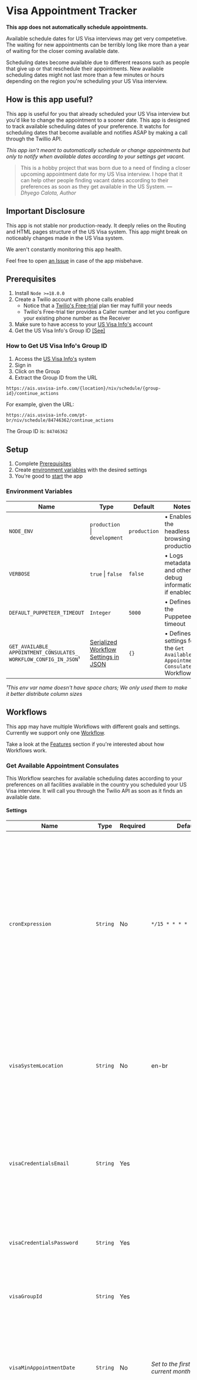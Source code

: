 # Visa Appointment Tracker
**This app does not automatically schedule appointments.**

Available schedule dates for US Visa interviews may get very competetive. The waiting for new appointments can be terribly long like more than a year of waiting for the closer coming available date.

Scheduling dates become available due to different reasons such as people that give up or that reschedule their appointments. New available scheduling dates might not last more than a few minutes or hours depending on the region you're scheduling your US Visa interview.

## How is this app useful?
This app is useful for you that already scheduled your US Visa interview but you'd like to change the appointment to a sooner date. This app is designed to track available scheduling dates of your preference. It watchs for scheduling dates that become available and notifies ASAP by making a call through the Twillio API.

*This app isn't meant to automatically schedule or change appointments but only to notify when available dates according to your settings get vacant.*

> This is a hobby project that was born due to a need of finding a closer upcoming appointment date for my US Visa interview. I hope that it can help other people finding vacant dates according to their preferences as soon as they get available in the US System. 
> — <cite>Dhyego Calota, Author</cite>

## Important Disclosure
This app is not stable nor production-ready. It deeply relies on the Routing and HTML pages structure of the US Visa system. This app might break on noticeably changes made in the US Visa system.

We aren't constantly monitoring this app health.

Feel free to open [an Issue](https://github.com/alexnagy/visa-appointment-tracker/issues/new) in case of the app misbehave.

## Prerequisites
1. Install `Node >=18.0.0`
2. Create a Twilio account with phone calls enabled
    - Notice that a [Twilio's Free-trial](https://www.twilio.com/docs/usage/tutorials/how-to-use-your-free-trial-account) plan tier may fulfill your  needs
    - Twilio's Free-trial tier provides a Caller number and let you configure your existing phone number as the Receiver
3. Make sure to have access to your [US Visa Info's](https://ais.usvisa-info.com/) account
4. Get the US Visa Info's Group ID [[See]](#how-to-get-us-visa-infos-group-id)

### How to Get US Visa Info's Group ID
1. Access the [US Visa Info's](https://ais.usvisa-info.com/) system
2. Sign in
3. Click on the Group
4. Extract the Group ID from the URL

`https://ais.usvisa-info.com/{location}/niv/schedule/{group-id}/continue_actions`

For example, given the URL:

`https://ais.usvisa-info.com/pt-br/niv/schedule/84746362/continue_actions`

The Group ID is: `84746362`

## Setup
1. Complete [Prerequisites](#prerequisites)
2. Create [environment variables](#environment-variables) with the desired settings
3. You're good to [start](#yarn-commands) the app

### Environment Variables
| Name | Type | Default | Notes |
|---|---|---|---|
| `NODE_ENV` | `production` \| `development` | `production` | • Enables the headless browsing in production |
| `VERBOSE` | `true` \| `false` | `false` | • Logs metadata and other debug informations if enabled |
| `DEFAULT_PUPPETEER_TIMEOUT` | `Integer` | `5000` | • Defines the Puppeteer's timeout |
| `GET_AVAILABLE_ APPOINTMENT_CONSULATES_ WORKFLOW_CONFIG_IN_JSON`¹ | [Serialized Workflow Settings in JSON](#get-available-appointment-consulates) | `{}` | • Defines settings for the `Get Available Appointment Consulates` Workflow |

*¹This env var name doesn't have space chars; We only used them to make it better distribute column sizes*

## Workflows
This app may have multiple Workflows with different goals and settings. Currently we support only one [Workflow](#get-available-appointment-consulates).

Take a look at the [Features](#features) section if you're interested about how Workflows work.

### Get Available Appointment Consulates
This Workflow searches for available scheduling dates according to your preferences on all facilities available in the country you scheduled your US Visa interview. It will call you through the Twilio API as soon as it finds an available date.

#### Settings
| Name | Type | Required | Default | Notes               |
|---|---|---|---|---|
| `cronExpression` | `String` | No | `*/15 * * * *` | • Make sure to use a valid Cron Expression<br>• Determines the interval that this Workflow will be executed<br>• We suggest building the [Crontab App](https://crontab.cronhub.io/)<br>• Intervals shorter than 15 minutes may get banned quickly |
| `visaSystemLocation` | `String` | No | en-br | • US Visa Info System [supports](https://ais.usvisa-info.com/en-us/countries_list/niv) multiple locations and languages<br>• Keep the location lower-cased (e.g. `en-br`) |
| `visaCredentialsEmail` | `String` | Yes |  | • Make sure to use a valid Email Address<br>• This is credentials email used for accessing your [US Visa Info's](https://ais.usvisa-info.com/) account |
| `visaCredentialsPassword` | `String` | Yes |  | • This is credentials password used for accessing your [US Visa Info's](https://ais.usvisa-info.com/) account |
| `visaGroupId` | `String` | Yes |  | • Follow our [instructions](#) to get your Visa Group ID |
| `visaMinAppointmentDate` | `String` | No | *Set to the first day of the current month* | • Make sure to set using the `YYYY-MM-DD` format<br>• Determines the minimum date that you're interested about |
| `visaMaxAppointmentDate` | `String` | No | *Set to the last day of the current month* | • Make sure to set using the `YYYY-MM-DD` format<br>• Determines the maximum date that you're interested about |
| `visaNotificationMessage` | `String` | No | `This is Visa Appointment Bot. I found <%= it.totalOfAvailableDates %> available dates. Hurry to reschedule your appointment.` | • Determines the notification message that you'll receive through a call<br>• We build this message using the [Eta](https://eta.js.org/) template builder<br>• Notice that this message is able to use some [available variables](#) |
| `visaNotificationMessageLang` | `String` | No | `en-US` | • Make sure to set a Two-letters Code of [ISO 3166](https://www.iso.org/iso-3166-country-codes.html)<br>• Determines the language of the notification message that the call voice should use |
| `twilioAccountSid` | `String` | Yes |  | • Determines the Twilio Account SID used to make phone calls<br>• You can get such credentials by following the [Twilio's blog page](https://www.twilio.com/blog/better-twilio-authentication-csharp-twilio-api-keys) |
| `twilioAuthToken` | `String` | Yes |  | • Determines the Twilio Account Auth Token used to make phone calls<br>• You can get such credentials by following the [Twilio's blog page](https://www.twilio.com/blog/better-twilio-authentication-csharp-twilio-api-keys) |
| `twilioCallerNumber` | `String` | Yes |  | • Determines the Twilio Caller Number used to make phone calls<br>• You can get either add a [Verified Phohe Number](https://support.twilio.com/hc/en-us/articles/223180048-Adding-a-Verified-Phone-Number-or-Caller-ID-with-Twilio) or buy a new [Twillio Phone Number](https://support.twilio.com/hc/en-us/articles/223135247-How-to-Search-for-and-Buy-a-Twilio-Phone-Number-from-Console) |
| `twilioReceiverNumber` | `String` | Yes |  | • Determines the Twilio Receive Number used to receive the notification phone calls<br>• Make sure to [verify your personal phone number](https://www.twilio.com/docs/usage/tutorials/how-to-use-your-free-trial-account#verify-your-personal-phone-number) if you're using the Twillio free-trial tier |

### Yarn Commands
| Name | Description | Notes |
|---|---|---|
| `yarn build` | Builds the TypeScript and outputs in the `build/` folder | • No need of using this command when using the `yarn serve` |
| `yarn serve` | Sets up a local http server in development mode | • Not meant to use in production |
| `yarn start` | Starts a http server using the `build/` folder | • Requires to execute firstly the `yarn build` command<br>• Will fail if the `build/` folder does not exist |

## Deploying to Production
This app should be easy enough to deploy to any production environment that supports Node 18+ with environment variables.

### Heroku
We encourage using Heroku to deploy this app due to the ease of just clicking in the deploy button below and making sure to configure the [environment variables](#environment-variables).

[![Deploy](https://www.herokucdn.com/deploy/button.svg)](https://heroku.com/deploy?template=https://github.com/alexnagy/visa-appointment-tracker/tree/main)

*Notice that this app does not use a `web` dyno.*

## Troubleshootings

### Soft Rate-limit Policy
The [US Visa Info](https://ais.usvisa-info.com/) enforces a very tricky Rate-limiting system. There's no official documentation about their policy and all of the things described here are just assumptions or knowledge/experience somehow acquired through usage. 

This rate-limiting system doesn't explicitly lock you out of their dashboard but instead they start to return empty lists in the place of the actual available scheduling dates. We call this behavior a soft-ban that may last up to 5 hours to reset.

#### How to avoid this soft-ban?
We strongly recommend the *Get Available Appointment Consulates* Workflow every 15 minutes or more so you don't get soft-banned in just a few hours.

#### How to know if get soft-banned?
Monitor your logs. You'll start constantly receiving a log line like this in different executions:

`Consulate available dates list is empty. Did you get soft-banned?`

#### What should I do after I get soft-banned?
In case that you get soft-banned, the only possible way to reset this quota is to shutdown the app and wait at least 5 hours until to start it again.

## Features
This app leverages from some cool features that you may get interested of.

### Logs
Logs are incredibly heplful to understand the execution state in real time especially because currently this app only supports terminal as its UI.

### Environment Variables
Rather than hard-coding settings in the codebase, we use Environment Variables to configure this app. Environment Variables is one the [12 factors](https://12factor.net/) that guides to build better production-ready applications.

### Scraping Process
The [US Visa Info](https://ais.usvisa-info.com/) does not offer any kind of automated integrations like a Web API.

The need of watching available scheduling dates was greater than this lack of automations so we automated a scraping process using [Puppeteer](https://pptr.dev/) to interact with the US Visa Info as a human would.

### Composability
This app widely uses the concept of composability to achieve its goals. Rather than writing a single large file with thousands of instruction lines, we implemented the concept of Workflows that may contain multiple Commands.

Each Workflow has a clear and single goal to achieve. We may split a Workflow into multiple Commands where each Command also has a clear and single small goal towards the Workflow's major goal.

### Execution State
Workflows implement their own execution state which makes it so easy to track and debug their execution and progress in real time.

We leverage execution states to write logs to track progress of a Workflow and each one of its Commands.

### Retryability
This app deeply rely on the uncertainty of Network requests and responses. Each Command is susceptible to failures which can be cascaded to the Workflow forcing the entire execution to exit early with an error.

Because of the [soft rate-limiting](#soft-rate-limit-policy) implicitly imposed by the US system, we must set a reasonably interval time between executions so we avoid getting soft-banned. This reasonably interval time makes executions valuable enough to be wasted. We need to make sure to put all effort possible to successfully finish a Workflow execution. This is exactly why the retryability of each Command is so important in this app.

### Auto-discovery
This app supports multiple Workflows and we leverage from a Workflow Registry to manage their lifecycle like registering and initialization. It enables clients to initialize Workflows without the need of knowing each one of them with line of codes as simple as:

```ts
const workflows = WorkflowRegistry.getOrInitialize().buildWorkflows({ config, logger });

workflows.forEach((workflow) => {
  workflow.start();
});
```

### Typing
We use Typing through TypeScript which enables developers to quickly understand the API without the need of reading long documentation pages.

## Contributions
This was a hobby project born out of real needs and there was no funding budget at all.

All kinds of contributions or constructive usage feedbacks are encouraged. Please feel free to [create an Issue](https://github.com/alexnagy/visa-appointment-tracker/issues/new), or opening a Pull Request, or even to contribute answering someone else's Issues.

We'll do our best to review new Issues and Pull Requests ASAP.

## Debug Mode
You can run this app in Debug Mode in your local machine.

1. Set the environment variable `VERBOSE=true`
2. Run the app using `yarn serve`

This mode will enable the following:

- The app will log in verbose mode
- The app will use Chromium instead of a headless browser
- The app will execute the workflow whenever changes are made to the codebase rather than using cron

## Author
Dhyego Calota <dhyegofernando@gmail.com>

## License
MIT
